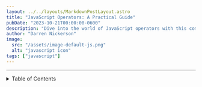 ```yaml
---
layout: ../../layouts/MarkdownPostLayout.astro
title: "JavaScript Operators: A Practical Guide"
pubDate: "2023-10-21T00:00:00-0600"
description: "Dive into the world of JavaScript operators with this comprehensive guide. Learn about different types of operators, their practical applications, and how to use them effectively in your code."
author: "Darren Nickerson"
image:
  src: "/assets/image-default-js.png"
  alt: "javascript icon"
tags: ["javascript"]
---
```


---

<details>

<summary>Table of Contents</summary>

1. [Introduction](#introduction)
2. [Arithmetic Operators](#arithmetic-operators)
   1. [Addition](#addition)
   2. [Subtraction](#subtraction)
   3. [Multiplication](#multiplication)
   4. [Division](#division)
   5. [Modulus - Finding Remainders](#modulus---finding-remainders)
3. [Comparison Operators](#comparison-operators)
   1. [Equal and Not Equal](#equal-and-not-equal)
   2. [Strict Equal and Strict Not Equal](#strict-equal-and-strict-not-equal)
   3. [Greater Than and Less Than](#greater-than-and-less-than)
   4. [Greater Than or Equal and Less Than or Equal](#greater-than-or-equal-and-less-than-or-equal)
4. [Logical Operators](#logical-operators)
   1. [AND](#and)
   2. [OR](#or)
   3. [NOT](#not)
5. [Assignment Operators](#assignment-operators)
   1. [Simple Assignment](#simple-assignment)
   2. [Augmented Assignment](#augmented-assignment)
6. [Bitwise Operators](#bitwise-operators)
   1. [AND, OR, XOR](#and-or-xor)
   2. [Left Shift, Right Shift](#left-shift-right-shift)
   3. [Bitwise NOT](#bitwise-not)
7. [Practical Examples](#practical-examples)
   1. [Calculating Discounts](#calculating-discounts)
   2. [Form Validation](#form-validation)
8. [Conclusion](#conclusion)

## Introduction

Welcome to our comprehensive guide on JavaScript operators! Operators are vital tools that allow you to perform various tasks in your JavaScript code. They come in different types, each serving a specific purpose. In this guide, we'll not only introduce you to different operator types but also provide you with practical examples of how to use them effectively.

## Arithmetic Operators

Arithmetic operators enable you to perform mathematical calculations. Let's dive into some of the most commonly used ones.

### Addition

The addition operator is used for both numerical addition and string concatenation.

```javascript
// Numerical addition
let sum = 5 + 3; // Result: 8

// String concatenation
let message = "Hello, " + "world!"; // Result: "Hello, world!"
```

### Subtraction

The subtraction operator subtracts one number from another.

```javascript
let difference = 10 - 5; // Result: 5
```

### Multiplication

The multiplication operator multiplies two numbers.

```javascript
let product = 3 * 4; // Result: 12
```

### Division

The division operator divides one number by another.

```javascript
let quotient = 20 / 5; // Result: 4
```

### Modulus - Finding Remainders

The modulus operator gives you the remainder when one number is divided by another.

```javascript
let remainder = 15 % 4; // Result: 3
```

## Comparison Operators

Comparison operators allow you to compare values and determine relationships between them.

### Equal and Not Equal

The equal and not equal operators compare whether two values are equal or not.

```javascript
let isEqual = 10 == 5; // Result: false
let isNotEqual = 10 != 5; // Result: true
```

### Strict Equal and Strict Not Equal

The strict equal and strict not equal operators not only compare values but also check whether their types are the same.

```javascript
let isStrictEqual = 5 === "5"; // Result: false
let isStrictNotEqual = 5 !== "5"; // Result: true
```

### Greater Than and Less Than

The greater than and less than operators compare numerical values.

```javascript
let isGreaterThan = 8 > 5; // Result: true
let isLessThan = 3 < 2; // Result: false
```

### Greater Than or Equal and Less Than or Equal

The greater than or equal and less than or equal operators perform comparisons, including equality.

```javascript
let isGreaterThanOrEqual = 10 >= 10; // Result: true
let isLessThanOrEqual = 7 <= 6; // Result: false
```

## Logical Operators

Logical operators allow you to work with Boolean values and create complex conditions.

### AND

The AND operator returns `true` if both operands are `true`.

```javascript
let bothTrue = true && true; // Result: true
let oneFalse = true && false; // Result: false
```

### OR

The OR operator returns `true` if at least one operand is `true`.

```javascript
let anyTrue = true || false; // Result: true
let bothFalse = false || false; // Result: false
```

### NOT

The NOT operator negates a Boolean value.

```javascript
let isTrue = true;
let isFalse = !isTrue; // Result: false
```

## Assignment Operators

Assignment operators are used to assign values to variables.

### Simple Assignment

The assignment operator assigns a value to a variable.

```javascript
let number = 42; // number is now 42
```

### Augmented Assignment

Augmented assignment operators combine calculations with assignment.

```javascript
let value = 10;
value += 5; // Equivalent to value = value + 5; Result: 15
value *= 2; // Equivalent to value = value * 2; Result: 30
```

## Bitwise Operators

Bitwise operators manipulate binary representations of numbers.

### AND, OR, XOR

Bitwise AND, OR, and XOR operators perform bitwise operations.

```javascript
let resultAND = 5 & 3; // Result: 1
let resultOR = 5 | 3; // Result: 7
let resultXOR = 5 ^ 3; // Result: 6
```

### Left Shift, Right Shift

Left shift and right shift operators shift bits left or right.

```javascript
let leftShifted = 8 << 2; // Result: 32
let rightShifted = 16 >> 1; // Result: 8
```

### Bitwise NOT

The bitwise NOT operator inverts bits.

```javascript
let inverted = ~5; // Result: -6
```

## Practical Examples

Let's explore practical scenarios where operators shine.

### Calculating Discounts

```javascript
let originalPrice = 100;
let discountPercentage = 20;
let discountedPrice = originalPrice - (originalPrice * (discountPercentage / 100));
// Result: 80
```

### Form Validation

```javascript
let username = "user123";
let password = "password456";
let isValid = username.length >= 6 && password.length >= 8;
// Result: true if both conditions are met, otherwise false
```

## Conclusion

JavaScript operators are powerful tools that empower you to perform calculations, make decisions, and manipulate data in your code. By understanding different types of operators and practicing their usage, you'll enhance your coding skills and create more efficient programs. As you continue to explore JavaScript, keep experimenting with operators to unlock their full potential in your projects. If you have any questions or insights, feel free to share in the comments below!

---
> I hope this guide is helpful to you. If you have any more questions or if there's anything else I can assist you with, please let me know!
